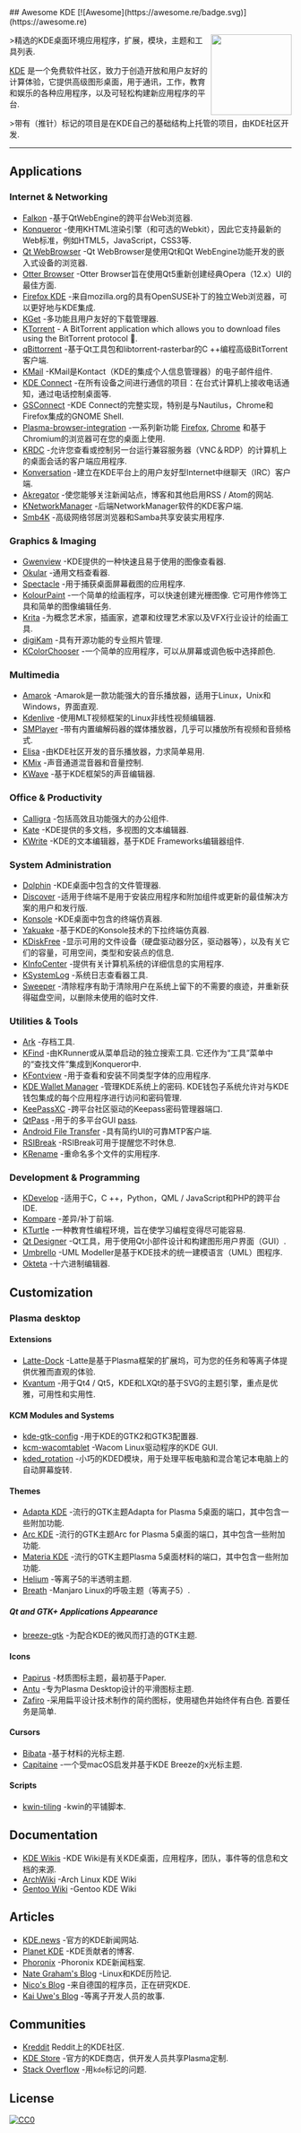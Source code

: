 <div class="github-widget" data-repo="francoism90/awesome-kde"></div>
<script async src="https://pagead2.googlesyndication.com/pagead/js/adsbygoogle.js"></script><ins class="adsbygoogle" style="display:block" data-ad-client="ca-pub-6890694312814945" data-ad-slot="5473692530" data-ad-format="auto"  data-full-width-responsive="true"></ins><script>(adsbygoogle = window.adsbygoogle || []).push({});</script>
## Awesome KDE [![Awesome](https://awesome.re/badge.svg)](https://awesome.re)

[<img src="https://raw.githubusercontent.com/francoism90/awesome-kde/master/media/logo-kde-grey.svg?sanitize=true" align="right" width="144">](http://www.kde.org)

&gt;精选的KDE桌面环境应用程序，扩展，模块，主题和工具列表.

[KDE](https://kde.org/) 是一个免费软件社区，致力于创造开放和用户友好的计算体验，它提供高级图形桌面，用于通讯，工作，教育和娱乐的各种应用程序，以及可轻松构建新应用程序的平台.

&gt;带有（推针）标记的项目是在KDE自己的基础结构上托管的项目，由KDE社区开发.



---

## Applications

### Internet & Networking

- [Falkon](https://community.kde.org/Incubator/Projects/Falkon) -基于QtWebEngine的跨平台Web浏览器.
- [Konqueror](https://konqueror.org/) -使用KHTML渲染引擎（和可选的Webkit），因此它支持最新的Web标准，例如HTML5，JavaScript，CSS3等.
- [Qt WebBrowser](http://doc.qt.io/QtWebBrowser/) -Qt WebBrowser是使用Qt和Qt WebEngine功能开发的嵌入式设备的浏览器.
- [Otter Browser](https://otter-browser.org/) -Otter Browser旨在使用Qt5重新创建经典Opera（12.x）UI的最佳方面.
- [Firefox KDE](https://build.opensuse.org/package/show/mozilla:Factory/MozillaFirefox) -来自mozilla.org的具有OpenSUSE补丁的独立Web浏览器，可以更好地与KDE集成.
- [KGet](https://www.kde.org/applications/internet/kget/) -多功能且用户友好的下载管理器.
- [KTorrent](https://www.kde.org/applications/internet/ktorrent/) - A BitTorrent application which allows you to download files using the BitTorrent protocol 📌.
- [qBittorrent](https://www.qbittorrent.org/) -基于Qt工具包和libtorrent-rasterbar的C ++编程高级BitTorrent客户端.
- [KMail](https://www.kde.org/applications/internet/kmail/) -KMail是Kontact（KDE的集成个人信息管理器）的电子邮件组件.
- [KDE Connect](https://community.kde.org/KDEConnect) -在所有设备之间进行通信的项目：在台式计算机上接收电话通知，通过电话控制桌面等.
- [GSConnect](https://extensions.gnome.org/extension/1319/gsconnect/) -KDE Con​​nect的完整实现，特别是与Nautilus，Chrome和Firefox集成的GNOME Shell.
- [Plasma-browser-integration](https://userbase.kde.org/Plasma-browser-integration) -一系列新功能 [Firefox](https://addons.mozilla.org/en-US/firefox/addon/plasma-integration/), [Chrome](https://chrome.google.com/webstore/detail/plasma-integration/cimiefiiaegbelhefglklhhakcgmhkai) 和基于Chromium的浏览器可在您的桌面上使用.
- [KRDC](https://www.kde.org/applications/internet/krdc/) -允许您查看或控制另一台运行兼容服务器（VNC＆RDP）的计算机上的桌面会话的客户端应用程序.
- [Konversation](https://konversation.kde.org/) -建立在KDE平台上的用户友好型Internet中继聊天（IRC）客户端.
- [Akregator](https://www.kde.org/applications/internet/akregator/) -使您能够关注新闻站点，博客和其他启用RSS / Atom的网站.
- [KNetworkManager](https://userbase.kde.org/KNetworkManager) -后端NetworkManager软件的KDE客户端.
- [Smb4K](https://sourceforge.net/projects/smb4k/) -高级网络邻居浏览器和Samba共享安装实用程序.

### Graphics & Imaging

- [Gwenview](https://www.kde.org/applications/graphics/gwenview/) -KDE提供的一种快速且易于使用的图像查看器.
- [Okular](https://www.kde.org/applications/graphics/okular/) -通用文档查看器.
- [Spectacle](https://www.kde.org/applications/graphics/spectacle/) -用于捕获桌面屏幕截图的应用程序.
- [KolourPaint](https://www.kde.org/applications/graphics/kolourpaint/)  -一个简单的绘画程序，可以快速创建光栅图像.  它可用作修饰工具和简单的图像编辑任务.
- [Krita](https://www.kde.org/applications/graphics/krita/) -为概念艺术家，插画家，遮罩和纹理艺术家以及VFX行业设计的绘画工具.
- [digiKam](https://www.digikam.org/) -具有开源功能的专业照片管理.
- [KColorChooser](https://www.kde.org/applications/graphics/kcolorchooser/) -一个简单的应用程序，可以从屏幕或调色板中选择颜色.

### Multimedia

- [Amarok](https://amarok.kde.org/) -Amarok是一款功能强大的音乐播放器，适用于Linux，Unix和Windows，界面直观.
- [Kdenlive](https://www.kdenlive.org/) -使用MLT视频框架的Linux非线性视频编辑器.
- [SMPlayer](https://www.smplayer.info/) -带有内置编解码器的媒体播放器，几乎可以播放所有视频和音频格式.
- [Elisa](https://community.kde.org/Elisa) -由KDE社区开发的音乐播放器，力求简单易用.
- [KMix](https://kde.org/applications/multimedia/org.kde.kmix) -声音通道混音器和音量控制.
- [KWave](http://kwave.sourceforge.net/) -基于KDE框架5的声音编辑器.

### Office & Productivity

- [Calligra](https://www.calligra.org/) -包括高效且功能强大的办公组件.
- [Kate](https://www.kde.org/applications/utilities/kate/) -KDE提供的多文档，多视图的文本编辑器.
- [KWrite](https://www.kde.org/applications/utilities/kwrite) -KDE的文本编辑器，基于KDE Frameworks编辑器组件.

### System Administration

- [Dolphin](https://userbase.kde.org/Dolphin) -KDE桌面中包含的文件管理器.
- [Discover](https://userbase.kde.org/Discover) -适用于终端不是用于安装应用程序和附加组件或更新的最佳解决方案的用户和发行版.
- [Konsole](https://www.kde.org/applications/system/konsole/) -KDE桌面中包含的终端仿真器.
- [Yakuake](https://userbase.kde.org/Yakuake) -基于KDE的Konsole技术的下拉终端仿真器.
- [KDiskFree](https://www.kde.org/applications/system/kdiskfree/) -显示可用的文件设备（硬盘驱动器分区，驱动器等），以及有关它们的容量，可用空间，类型和安装点的信息.
- [KInfoCenter](https://www.kde.org/applications/system/kinfocenter/) -提供有关计算机系统的详细信息的实用程序.
- [KSystemLog](https://www.kde.org/applications/system/ksystemlog/) -系统日志查看器工具.
- [Sweeper](https://www.kde.org/applications/utilities/sweeper) -清除程序有助于清除用户在系统上留下的不需要的痕迹，并重新获得磁盘空间，以删除未使用的临时文件.

### Utilities & Tools

- [Ark](https://www.kde.org/applications/utilities/ark/) -存档工具.
- [KFind](https://www.kde.org/applications/utilities/kfind/)  -由KRunner或从菜单启动的独立搜索工具.  它还作为“工具”菜单中的“查找文件”集成到Konqueror中.
- [KFontview](https://docs.kde.org/trunk5/en/kde-workspace/kfontview/index.html) -用于查看和安装不同类型字体的应用程序.
- [KDE Wallet Manager](https://utils.kde.org/projects/kwalletmanager/)  -管理KDE系统上的密码.  KDE钱包子系统允许对与KDE钱包集成的每个应用程序进行访问和密码管理.
- [KeePassXC](https://keepassxc.org/) -跨平台社区驱动的Keepass密码管理器端口.
- [QtPass](https://qtpass.org/) -用于的多平台GUI [pass](https://www.passwordstore.org/).
- [Android File Transfer](https://whoozle.github.io/android-file-transfer-linux/) -具有简约UI的可靠MTP客户端.
- [RSIBreak](https://userbase.kde.org/RSIBreak) -RSIBreak可用于提醒您不时休息.
- [KRename](https://userbase.kde.org/KRename) -重命名多个文件的实用程序.

### Development & Programming

- [KDevelop](https://www.kdevelop.org/) -适用于C，C ++，Python，QML / JavaScript和PHP的跨平台IDE.
- [Kompare](https://www.kde.org/applications/development/kompare/) -差异/补丁前端.
- [KTurtle](https://www.kde.org/applications/education/kturtle/) -一种教育性编程环境，旨在使学习编程变得尽可能容易.
- [Qt Designer](http://doc.qt.io/qt-5/qtdesigner-manual.html) -Qt工具，用于使用Qt小部件设计和构建图形用户界面（GUI）.
- [Umbrello](https://umbrello.kde.org/) -UML Modeller是基于KDE技术的统一建模语言（UML）图程序.
- [Okteta](https://www.kde.org/applications/utilities/okteta/) -十六进制编辑器.

## Customization

### Plasma desktop

#### Extensions

- [Latte-Dock](https://github.com/psifidotos/Latte-Dock) -Latte是基于Plasma框架的扩展坞，可为您的任务和等离子体提供优雅而直观的体验.
- [Kvantum](https://github.com/tsujan/Kvantum/tree/master/Kvantum) -用于Qt4 / Qt5，KDE和LXQt的基于SVG的主题引擎，重点是优雅，可用性和实用性.

#### KCM Modules and Systems

- [kde-gtk-config](https://cgit.kde.org/kde-gtk-config.git) -用于KDE的GTK2和GTK3配置器.
- [kcm-wacomtablet](https://cgit.kde.org/wacomtablet.git) -Wacom Linux驱动程序的KDE GUI.
- [kded_rotation](https://github.com/dos1/kded_rotation) -小巧的KDED模块，用于处理平板电脑和混合笔记本电脑上的自动屏幕旋转.

#### Themes

- [Adapta KDE](https://github.com/PapirusDevelopmentTeam/adapta-kde) -流行的GTK主题Adapta for Plasma 5桌面的端口，其中包含一些附加功能.
- [Arc KDE](https://github.com/PapirusDevelopmentTeam/arc-kde) -流行的GTK主题Arc for Plasma 5桌面的端口，其中包含一些附加功能.
- [Materia KDE](https://github.com/PapirusDevelopmentTeam/materia-kde) -流行的GTK主题Plasma 5桌面材料的端口，其中包含一些附加功能.
- [Helium](https://store.kde.org/p/998869/) -等离子5的半透明主题.
- [Breath](https://gitlab.manjaro.org/artwork/themes/breath) -Manjaro Linux的呼吸主题（等离子5）.

##### Qt and GTK+ Applications Appearance

- [breeze-gtk](https://github.com/KDE/breeze-gtk) -为配合KDE的微风而打造的GTK主题.

#### Icons

- [Papirus](https://github.com/PapirusDevelopmentTeam/papirus-icon-theme) -材质图标主题，最初基于Paper.
- [Antu](https://gitlab.com/froodo_alexis/Antu-icons) -专为Plasma Desktop设计的平滑图标主题.
- [Zafiro](https://github.com/zayronxio/Zafiro-icons)  -采用扁平设计技术制作的简约图标，使用褪色并始终伴有白色.  首要任务是简单.

#### Cursors

- [Bibata](https://store.kde.org/p/1197198/) -基于材料的光标主题.
- [Capitaine](https://github.com/keeferrourke/capitaine-cursors) -一个受macOS启发并基于KDE Breeze的x光标主题.

#### Scripts

- [kwin-tiling](https://github.com/faho/kwin-tiling) -kwin的平铺脚本.

## Documentation

- [KDE Wikis](https://wiki.kde.org/) -KDE Wiki是有关KDE桌面，应用程序，团队，事件等的信息和文档的来源.
- [ArchWiki](https://wiki.archlinux.org/index.php/KDE) -Arch Linux KDE Wiki
- [Gentoo Wiki](https://wiki.gentoo.org/wiki/KDE) -Gentoo KDE Wiki

## Articles

- [KDE.news](https://dot.kde.org/) -官方的KDE新闻网站.
- [Planet KDE](https://planet.kde.org/) -KDE贡献者的博客.
- [Phoronix](https://www.phoronix.com/scan.php?page=news_topic&q=KDE) -Phoronix KDE新闻档案.
- [Nate Graham's Blog](https://pointieststick.wordpress.com/) -Linux和KDE历险记.
- [Nico's Blog](https://nicolasfella.wordpress.com/) -来自德国的程序员，正在研究KDE.
- [Kai Uwe's Blog](https://blog.broulik.de/) -等离子开发人员的故事.

## Communities

- [Kreddit](https://www.reddit.com/r/kde/) Reddit上的KDE社区.
- [KDE Store](https://store.kde.org/) -官方的KDE商店，供开发人员共享Plasma定制.
- [Stack Overflow](https://stackoverflow.com/questions/tagged/kde) -用`kde`标记的问题.

## License

[![CC0](http://mirrors.creativecommons.org/presskit/buttons/88x31/svg/cc-zero.svg)](https://creativecommons.org/publicdomain/zero/1.0/)
